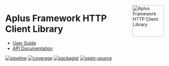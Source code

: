 <a href="https://gitlab.com/aplus-framework/libraries/http-client"><img src="https://gitlab.com/aplus-framework/libraries/http-client/-/raw/master/guide/image.png" alt="Aplus Framework HTTP Client Library" align="right" width="100"></a>

# Aplus Framework HTTP Client Library

- [User Guide](https://docs.aplus-framework.com/guides/libraries/http-client/index.html)
- [API Documentation](https://docs.aplus-framework.com/packages/http-client.html)

[![pipeline](https://gitlab.com/aplus-framework/libraries/http-client/badges/master/pipeline.svg)](https://gitlab.com/aplus-framework/libraries/http-client/-/pipelines?scope=branches)
[![coverage](https://gitlab.com/aplus-framework/libraries/http-client/badges/master/coverage.svg?job=test:php)](https://aplus-framework.gitlab.io/libraries/http-client/coverage/)
[![packagist](https://img.shields.io/packagist/v/aplus/http-client)](https://packagist.org/packages/aplus/http-client)
[![open-source](https://img.shields.io/badge/open--source-donate-magenta)](https://www.paypal.com/donate/?hosted_button_id=NGBNW5PY4VSJ4)
